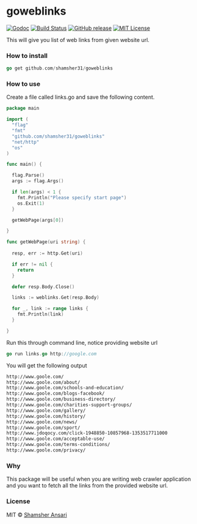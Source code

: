# goweblinks

[![Godoc](http://img.shields.io/badge/godoc-reference-blue.svg?style=flat)](https://godoc.org/github.com/shamsher31/goweblinks)
[![Build Status](https://travis-ci.org/shamsher31/goweblinks.svg)](https://travis-ci.org/shamsher31/goweblinks)
[![GitHub release](http://img.shields.io/github/release/shamsher31/goweblinks.svg?style=flat-square)](release)
[![MIT License](http://img.shields.io/badge/license-MIT-blue.svg?style=flat-square)](license)

This will give you list of web links from given website url.

### How to install
```go
go get github.com/shamsher31/goweblinks
```

### How to use

Create a file called links.go and save the following content.

```go
package main

import (
  "flag"
  "fmt"
  "github.com/shamsher31/goweblinks"
  "net/http"
  "os"
)

func main() {

  flag.Parse()
  args := flag.Args()

  if len(args) < 1 {
    fmt.Println("Please specify start page")
    os.Exit(1)
  }

  getWebPage(args[0])

}

func getWebPage(uri string) {
  
  resp, err := http.Get(uri)

  if err != nil {
    return
  }

  defer resp.Body.Close()

  links := weblinks.Get(resp.Body)

  for _, link := range links {
    fmt.Println(link)
  }

}

```

Run this through command line, notice providing website url

```go
go run links.go http://google.com

```
You will get the following output

```html
http://www.goole.com/
http://www.goole.com/about/
http://www.goole.com/schools-and-education/
http://www.goole.com/blogs-facebook/
http://www.goole.com/business-directory/
http://www.goole.com/charities-support-groups/
http://www.goole.com/gallery/
http://www.goole.com/history/
http://www.goole.com/news/
http://www.goole.com/sport/
http://www.jdoqocy.com/click-1948850-10857968-1353517711000
http://www.goole.com/acceptable-use/
http://www.goole.com/terms-conditions/
http://www.goole.com/privacy/

```

### Why
This package will be useful when you are writing web crawler application and you want to fetch
all the links from the provided website url.

### License
MIT © [Shamsher Ansari](https://github.com/shamsher31)
